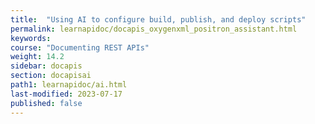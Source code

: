 ```yaml
---
title:  "Using AI to configure build, publish, and deploy scripts"
permalink: learnapidoc/docapis_oxygenxml_positron_assistant.html
keywords:
course: "Documenting REST APIs"
weight: 14.2
sidebar: docapis
section: docapisai
path1: learnapidoc/ai.html
last-modified: 2023-07-17
published: false
---
```


